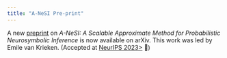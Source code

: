 ```yaml
---
title: "A-NeSI Pre-print"
---
```


A new <a href="https://arxiv.org/abs/2212.12393">preprint</a> on <i>A-NeSI: A Scalable Approximate Method for Probabilistic Neurosymbolic Inference</i> is now available on arXiv. This work was led by Emile van Krieken. (Accepted at <a href="https://nips.cc/Conferences/2023">NeurIPS 2023></a> 🎉)
